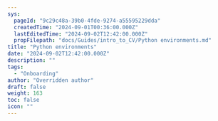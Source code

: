 ```yaml
---
sys:
  pageId: "9c29c48a-39b0-4fde-9274-a55595229dda"
  createdTime: "2024-09-01T00:36:00.000Z"
  lastEditedTime: "2024-09-02T12:42:00.000Z"
  propFilepath: "docs/Guides/intro_to_CV/Python environments.md"
title: "Python environments"
date: "2024-09-02T12:42:00.000Z"
description: ""
tags:
  - "Onboarding"
author: "Overridden author"
draft: false
weight: 163
toc: false
icon: ""
---
```

